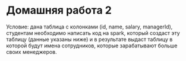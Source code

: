 # Домашняя работа 2

Условие: дана таблица с колонками (id, name, salary, managerId), студентам необходимо написать код на spark, который создаст эту таблицу (данные указаны ниже) и в результате выдаст таблицу в которой будут имена сотрудников, которые зарабатывают больше своих менеджеров.